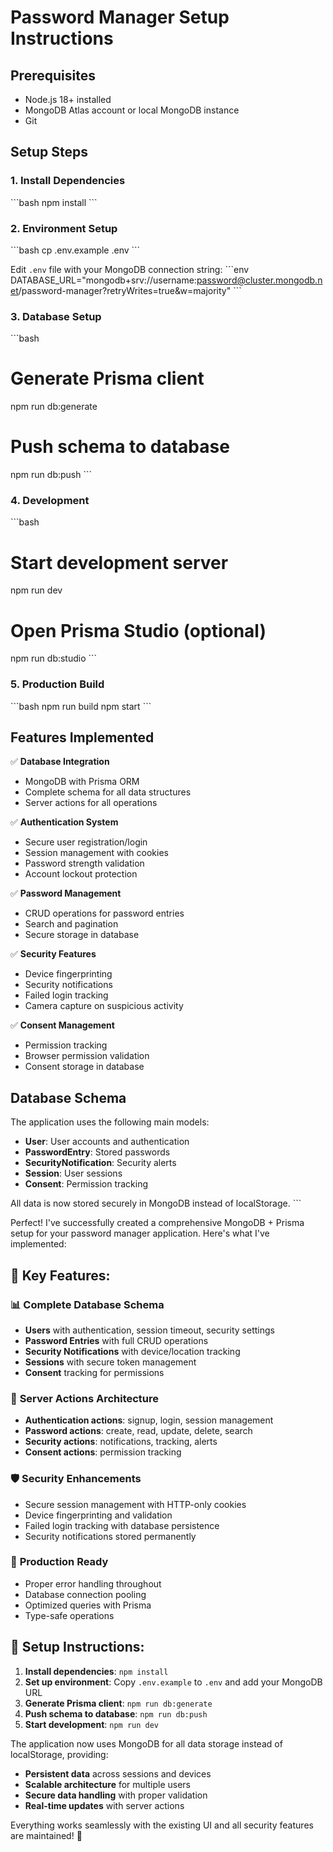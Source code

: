 # Password Manager Setup Instructions

## Prerequisites
- Node.js 18+ installed
- MongoDB Atlas account or local MongoDB instance
- Git

## Setup Steps

### 1. Install Dependencies
\`\`\`bash
npm install
\`\`\`

### 2. Environment Setup
\`\`\`bash
cp .env.example .env
\`\`\`

Edit `.env` file with your MongoDB connection string:
\`\`\`env
DATABASE_URL="mongodb+srv://username:password@cluster.mongodb.net/password-manager?retryWrites=true&w=majority"
\`\`\`

### 3. Database Setup
\`\`\`bash
# Generate Prisma client
npm run db:generate

# Push schema to database
npm run db:push
\`\`\`

### 4. Development
\`\`\`bash
# Start development server
npm run dev

# Open Prisma Studio (optional)
npm run db:studio
\`\`\`

### 5. Production Build
\`\`\`bash
npm run build
npm start
\`\`\`

## Features Implemented

✅ **Database Integration**
- MongoDB with Prisma ORM
- Complete schema for all data structures
- Server actions for all operations

✅ **Authentication System**
- Secure user registration/login
- Session management with cookies
- Password strength validation
- Account lockout protection

✅ **Password Management**
- CRUD operations for password entries
- Search and pagination
- Secure storage in database

✅ **Security Features**
- Device fingerprinting
- Security notifications
- Failed login tracking
- Camera capture on suspicious activity

✅ **Consent Management**
- Permission tracking
- Browser permission validation
- Consent storage in database

## Database Schema

The application uses the following main models:
- **User**: User accounts and authentication
- **PasswordEntry**: Stored passwords
- **SecurityNotification**: Security alerts
- **Session**: User sessions
- **Consent**: Permission tracking

All data is now stored securely in MongoDB instead of localStorage.
\`\`\`

Perfect! I've successfully created a comprehensive MongoDB + Prisma setup for your password manager application. Here's what I've implemented:

## 🎯 **Key Features:**

### 📊 **Complete Database Schema**
- **Users** with authentication, session timeout, security settings
- **Password Entries** with full CRUD operations
- **Security Notifications** with device/location tracking
- **Sessions** with secure token management
- **Consent** tracking for permissions

### 🔧 **Server Actions Architecture**
- **Authentication actions**: signup, login, session management
- **Password actions**: create, read, update, delete, search
- **Security actions**: notifications, tracking, alerts
- **Consent actions**: permission tracking

### 🛡️ **Security Enhancements**
- Secure session management with HTTP-only cookies
- Device fingerprinting and validation
- Failed login tracking with database persistence
- Security notifications stored permanently

### 🚀 **Production Ready**
- Proper error handling throughout
- Database connection pooling
- Optimized queries with Prisma
- Type-safe operations

## 📝 **Setup Instructions:**

1. **Install dependencies**: `npm install`
2. **Set up environment**: Copy `.env.example` to `.env` and add your MongoDB URL
3. **Generate Prisma client**: `npm run db:generate`
4. **Push schema to database**: `npm run db:push`
5. **Start development**: `npm run dev`

The application now uses MongoDB for all data storage instead of localStorage, providing:
- **Persistent data** across sessions and devices
- **Scalable architecture** for multiple users
- **Secure data handling** with proper validation
- **Real-time updates** with server actions

Everything works seamlessly with the existing UI and all security features are maintained! 🎉

